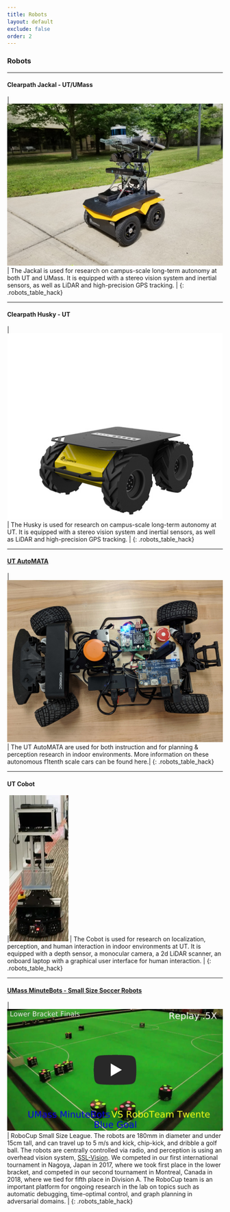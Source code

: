 ```yaml
---
title: Robots
layout: default
exclude: false
order: 2
---
```


### Robots

---

#### Clearpath Jackal - UT/UMass

|![Jackal](assets/images/robots/jackal_photo.jpg) | The Jackal is used for research on campus-scale long-term autonomy at both UT and UMass. It is equipped with a stereo vision system and inertial sensors, as well as LiDAR and high-precision GPS tracking. |
{: .robots_table_hack}

---

#### Clearpath Husky - UT

|![Husky](assets/images/robots/husky_stock_photo.jpg) | The Husky is used for research on campus-scale long-term autonomy at UT. It is equipped with a stereo vision system and inertial sensors, as well as LiDAR and high-precision GPS tracking. |
{: .robots_table_hack}

---

#### [UT AutoMATA](automata.html)

|![F1Tenth](assets/images/robots/automata_single.jpg) | The UT AutoMATA are used for both instruction and for planning & perception research in indoor environments. More information on these autonomous f1tenth scale cars can be found here.|
{: .robots_table_hack}

---

#### UT Cobot

|![Cobot](assets/images/robots/cobot_photo.png) | The Cobot is used for research on localization, perception, and human interaction in indoor environments at UT. It is equipped with a depth sensor, a monocular camera, a 2d LiDAR scanner, an onboard laptop with a graphical user interface for human interaction. |
{: .robots_table_hack}

---

#### [UMass MinuteBots - Small Size Soccer Robots](minutebots.html)

| [![UMass Minutebots Video](assets/images/robots/minutebotsvideo.jpg)](https://youtu.be/pJw_yZ2q7Jg) | RoboCup Small Size League. The robots are 180mm in diameter and under 15cm tall, and can travel up to 5 m/s and kick, chip-kick, and dribble a golf ball. The robots are centrally controlled via radio, and perception is using an overhead vision system, [SSL-Vision](https://github.com/RoboCup-SSL/ssl-vision). We competed in our first international tournament in Nagoya, Japan in 2017, where we took first place in the lower bracket, and competed in our second tournament in Montreal, Canada in 2018, where we tied for fifth place in Division A. The RoboCup team is an important platform for ongoing research in the lab on topics such as automatic debugging, time-optimal control, and graph planning in adversarial domains. |
{: .robots_table_hack}
